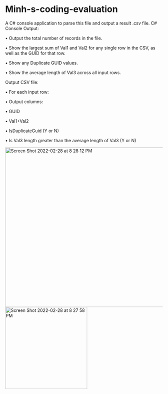 # Minh-s-coding-evaluation
A C# console application to parse this file and output a result .csv file.
C# Console Output:

•             Output the total number of records in the file.

•             Show the largest sum of Val1 and Val2 for any single row in the CSV, as well as the GUID for that row.

•             Show any Duplicate GUID values.

•             Show the average length of Val3 across all input rows.

Output CSV file:

•             For each input row:

•             Output columns:

•             GUID

•             Val1+Val2

•             IsDuplicateGuid (Y or N)

•             Is Val3 length greater than the average length of Val3 (Y or N)



<img width="510" alt="Screen Shot 2022-02-28 at 8 28 12 PM" src="https://user-images.githubusercontent.com/61608148/156087473-7db4e99f-7f90-434d-9fed-52179411b1bb.png">

<img width="262" alt="Screen Shot 2022-02-28 at 8 27 58 PM" src="https://user-images.githubusercontent.com/61608148/156087490-9afe7de5-6c4f-4fef-bc15-ac398e6bf4df.png">
